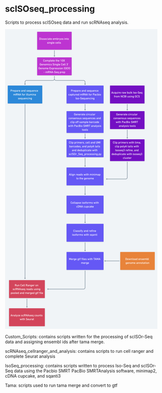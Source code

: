 # scISOseq_processing
Scripts to process scISOseq data and run scRNAseq analysis.

![alt text](https://github.com/hopehealey/scISOseq_processing/blob/d861c92879b85fe2f6a1c182dab2536bfd21f989/scISOrSeq_paper_workflow.png)





Custom_Scripts: contains scripts written for the processing of scISOr-Seq data and assigning ensembl ids after tama merge.

scRNAseq_cellranger_and_analysis: contains scripts to run cell ranger and complete Seurat analysis

IsoSeq_processing: contains scripts written to process Iso-Seq and scISOr-Seq data using the Pacbio SMRT PacBio SMRTAnalysis software, minimap2,  cDNA cupcake, and sqanti3

Tama: scripts used to run tama merge and convert to gtf
